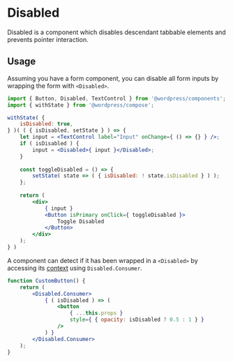 # Disabled

Disabled is a component which disables descendant tabbable elements and prevents pointer interaction.

## Usage

Assuming you have a form component, you can disable all form inputs by wrapping the form with `<Disabled>`.

```jsx
import { Button, Disabled, TextControl } from '@wordpress/components';
import { withState } from '@wordpress/compose';

withState( {
	isDisabled: true,
} )( ( { isDisabled, setState } ) => { 
	let input = <TextControl label="Input" onChange={ () => {} } />;
	if ( isDisabled ) {
		input = <Disabled>{ input }</Disabled>;
	}
	
	const toggleDisabled = () => {
		setState( state => ( { isDisabled: ! state.isDisabled } ) );
	};
	
	return (
		<div>
			{ input }
			<Button isPrimary onClick={ toggleDisabled }>
				Toggle Disabled
			</Button>
		</div>
	);
} )
```

A component can detect if it has been wrapped in a `<Disabled>` by accessing its [context](https://reactjs.org/docs/context.html) using `Disabled.Consumer`.

```jsx
function CustomButton() {
	return (
		<Disabled.Consumer>
			{ ( isDisabled ) => (
				<button
					{ ...this.props }
					style={ { opacity: isDisabled ? 0.5 : 1 } }
				/>
			) }
		</Disabled.Consumer>
	);
}
```

